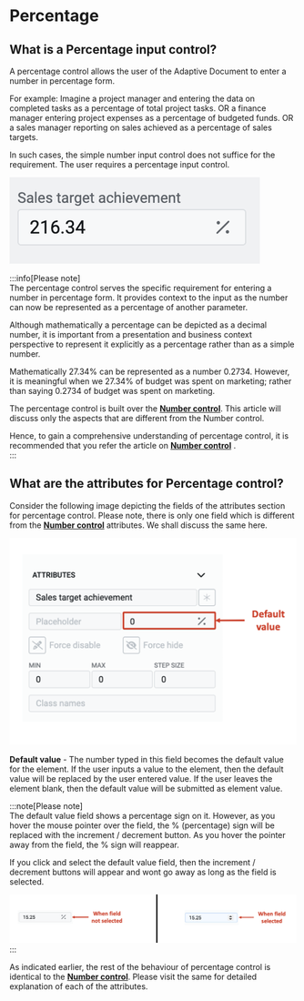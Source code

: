 # Percentage

## What is a Percentage input control?

A percentage control allows the user of the Adaptive Document to enter a number in percentage form. 

For example: Imagine a project manager and entering the data on completed tasks as a percentage of total project tasks. OR a finance manager entering project expenses as a percentage of budgeted funds. OR a sales manager reporting on sales achieved as a percentage of sales targets. 

In such cases, the simple number input control does not suffice for the requirement. The user requires a percentage input control. 

![Image showing percentage input](<Percentage 1.png>)

:::info[Please note]  
The percentage control serves the specific requirement for entering a number in percentage form. It provides context to the input as the number can now be represented as a percentage of another parameter. 

Although mathematically a percentage can be depicted as a decimal number, it is important from a presentation and business context perspective to represent it explicitly as a percentage rather than as a simple number.

Mathematically 27.34% can be represented as a number 0.2734. However, it is meaningful when we 27.34% of budget was spent on marketing; rather than saying 0.2734 of budget was spent on marketing.  

The percentage control is built over the <a href="https://rapiddocs.z8.web.core.windows.net/docs/Rapid/Keyper%20Manual/Adaptive%20Designer/Adaptive%20Controls/inputs-overview/Number%20OR%20Decimal/" target="_blank">**Number control**</a>. This article will discuss only the aspects that are different from the Number control. 

Hence, to gain a comprehensive understanding of percentage control, it is recommended that you refer the article on <a href="https://rapiddocs.z8.web.core.windows.net/docs/Rapid/Keyper%20Manual/Adaptive%20Designer/Adaptive%20Controls/inputs-overview/Number%20OR%20Decimal/" target="_blank">**Number control**</a> .  
:::

## What are the attributes for Percentage control?

Consider the following image depicting the fields of the attributes section for percentage control. Please note, there is only one field which is different from the <a href="https://rapiddocs.z8.web.core.windows.net/docs/Rapid/Keyper%20Manual/Adaptive%20Designer/Adaptive%20Controls/inputs-overview/Number%20OR%20Decimal/" target="_blank">**Number control**</a>  attributes. We shall discuss the same here.

![Image showing attributes to percentage input](<percentage 2.png>)


   **Default value** - The number typed in this field becomes the default value for the element. If the user inputs a value to the element, then the default value will be replaced by the user entered value. If the user leaves the element blank, then the default value will be submitted as element value. 

   :::note[Please note]  
   The default value field shows a percentage sign on it. However, as you hover the mouse pointer over the field, the % (percentage) sign will be replaced with the increment / decrement button. As you hover the pointer away from the field, the % sign will reappear.   

   If you click and select the default value field, then the increment / decrement buttons will appear and wont go away as long as the field is selected.
   
![Image showing how percentage sign changes when field selected](<Percentage 3.png>)
   :::

As indicated earlier, the rest of the behaviour of percentage control is identical to the <a href="https://rapiddocs.z8.web.core.windows.net/docs/Rapid/Keyper%20Manual/Adaptive%20Designer/Adaptive%20Controls/inputs-overview/Number%20OR%20Decimal/" target="_blank">**Number control**</a>. Please visit the same for detailed explanation of each of the attributes.

